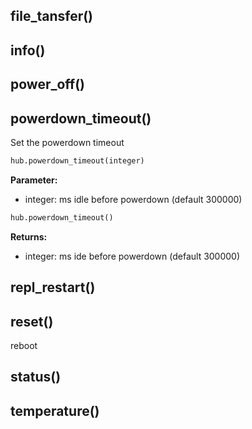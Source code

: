 ## file_tansfer()

## info()

## power_off()

## powerdown_timeout()

Set the powerdown timeout

``` python
hub.powerdown_timeout(integer)

```

__Parameter:__ 

* integer: ms idle before powerdown (default 300000)

``` python
hub.powerdown_timeout()

```

__Returns:__

* integer: ms ide before powerdown (default 300000)

## repl_restart()

## reset()

reboot

## status()

## temperature()
